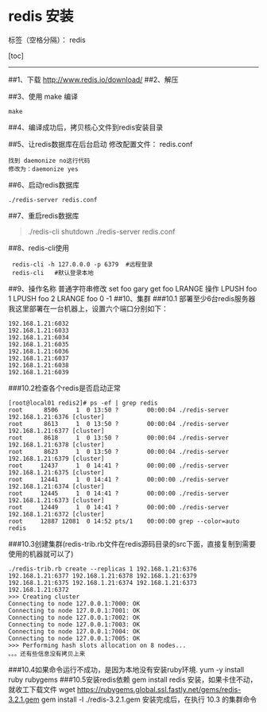 ﻿# redis 安装

标签（空格分隔）： redis 

[toc]

---
##1、下载
http://www.redis.io/download/
##2、解压

##3、使用 make 编译
```
make
```

##4、编译成功后，拷贝核心文件到redis安装目录

##5、让redis数据库在后台启动
修改配置文件： redis.conf
```
找到 daemonize no这行代码
修改为：daemonize yes
```
##6、启动redis数据库
```
./redis-server redis.conf
```
##7、重启redis数据库
> ./redis-cli shutdown
./redis-server redis.conf

##8、redis-cli使用
```
 redis-cli -h 127.0.0.0 -p 6379  #远程登录
 redis-cli   #默认登录本地
```
##9、操作名称
 普通字符串修改
 set foo gary
 get foo
 LRANGE 操作
 LPUSH foo 1
 LPUSH foo 2
 LRANGE foo 0 -1
##10、集群 
###10.1 部署至少6台redis服务器
我这里部署在一台机器上，设置六个端口分别如下：
```
192.168.1.21:6032
192.168.1.21:6033
192.168.1.21:6034
192.168.1.21:6035
192.168.1.21:6036
192.168.1.21:6037
192.168.1.21:6038
192.168.1.21:6039
```
###10.2检查各个redis是否启动正常
```
[root@local01 redis2]# ps -ef | grep redis
root      8506     1  0 13:50 ?        00:00:04 ./redis-server 192.168.1.21:6376 [cluster]
root      8613     1  0 13:50 ?        00:00:04 ./redis-server 192.168.1.21:6377 [cluster]
root      8618     1  0 13:50 ?        00:00:04 ./redis-server 192.168.1.21:6378 [cluster]
root      8623     1  0 13:50 ?        00:00:04 ./redis-server 192.168.1.21:6379 [cluster]
root     12437     1  0 14:41 ?        00:00:00 ./redis-server 192.168.1.21:6375 [cluster]
root     12441     1  0 14:41 ?        00:00:00 ./redis-server 192.168.1.21:6374 [cluster]
root     12445     1  0 14:41 ?        00:00:00 ./redis-server 192.168.1.21:6373 [cluster]
root     12449     1  0 14:41 ?        00:00:00 ./redis-server 192.168.1.21:6372 [cluster]
root     12887 12081  0 14:52 pts/1    00:00:00 grep --color=auto redis
```
###10.3创建集群(redis-trib.rb文件在redis源码目录的src下面，直接复制到需要使用的机器就可以了)
```
./redis-trib.rb create --replicas 1 192.168.1.21:6376 192.168.1.21:6377 192.168.1.21:6378 192.168.1.21:6379 192.168.1.21:6375 192.168.1.21:6374 192.168.1.21:6373 192.168.1.21:6372
>>> Creating cluster
Connecting to node 127.0.0.1:7000: OK
Connecting to node 127.0.0.1:7001: OK
Connecting to node 127.0.0.1:7002: OK
Connecting to node 127.0.0.1:7003: OK
Connecting to node 127.0.0.1:7004: OK
Connecting to node 127.0.0.1:7005: OK
>>> Performing hash slots allocation on 8 nodes...
。。。还有些信息没有拷贝上来
```
###10.4如果命令运行不成功，是因为本地没有安装ruby环境.
yum -y install ruby rubygems
###10.5安装redis依赖
gem install redis 安装，如果卡住不动，就收工下载文件
wget https://rubygems.global.ssl.fastly.net/gems/redis-3.2.1.gem
gem install -l ./redis-3.2.1.gem
安装完成后，在执行 10.3 的集群命令